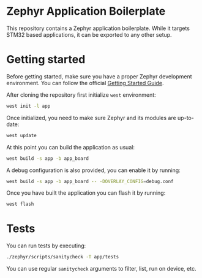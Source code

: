 # Zephyr Application Boilerplate

This repository contains a Zephyr application boilerplate. While it targets
STM32 based applications, it can be exported to any other setup.

# Getting started

Before getting started, make sure you have a proper Zephyr development
environment. You can follow the official [Getting Started Guide](https://docs.zephyrproject.org/latest/getting_started/index.html).

After cloning the repository first initialize `west` environment:

``` sh
west init -l app
```

Once initialized, you need to make sure Zephyr and its modules are up-to-date:

``` sh
west update
```

At this point you can build the application as usual:

``` sh
west build -s app -b app_board
```

A debug configuration is also provided, you can enable it by running:

``` sh
west build -s app -b app_board -- -DOVERLAY_CONFIG=debug.conf
```

Once you have built the application you can flash it by running:

``` sh
west flash
```

# Tests

You can run tests by executing:

```sh
./zephyr/scripts/sanitycheck -T app/tests
```

You can use regular `sanitycheck` arguments to filter, list, run on device, etc.
